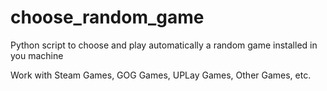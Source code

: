 # choose_random_game
Python script to choose and play automatically a random game installed in you machine

Work with Steam Games, GOG Games, UPLay Games, Other Games, etc.


